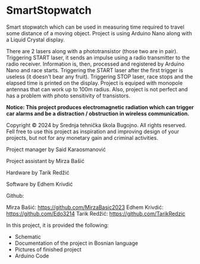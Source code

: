 # SmartStopwatch
Smart stopwatch which can be used in measuring time required to travel some distance of a moving object. Project is using Arduino Nano along with a Liquid Crystal display.

There are 2 lasers along with a phototransistor (those two are in pair). Triggering START laser, it sends an impulse using a radio transmitter to
the radio receiver. Information is, then, processed and registered by Arduino Nano and race starts. Triggering the START laser after the first trigger is useless (it doesn't bear any fruit). Triggering STOP laser, race stops and the elapsed time is printed on the display.
Project is equiped with monopole antennas that can work up to 100m radius. Also, project is not perfect and has a problem with 
photo sensitivity of transistors.

**Notice: This project produces electromagnetic radiation which can trigger car alarms and be a distraction / obstruction in wireless communication.**

Copyright © 2024 by Srednja tehnička škola Bugojno. All rights reserved.
Fell free to use this project as inspiration and improving design of your projects, but not for any monetary gain and criminal activities.

Project manager by Said Karaosmanović

Project assistant by Mirza Bašić

Hardware by Tarik Redžić

Software by Edhem Krivdić

Github:

Mirza Bašić: 
https://github.com/MirzaBasic2023
Edhem Krivdić: 
https://github.com/Edo3214
Tarik Redžić:
https://github.com/TarikRedzic

In this project, it is provided the following:
* Schematic
* Documentation of the project in Bosnian language
* Pictures of finished project
* Arduino Code
